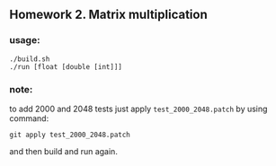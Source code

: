 ## Homework 2. Matrix multiplication

### usage:

```
./build.sh
./run [float [double [int]]]
```

### note:
to add 2000 and 2048 tests just apply `test_2000_2048.patch` by using command:
```
git apply test_2000_2048.patch
```
and then build and run again.